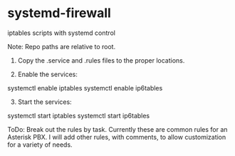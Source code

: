 # systemd-firewall
iptables scripts with systemd control

Note: Repo paths are relative to root.

1. Copy the .service and .rules files to the proper locations.

2. Enable the services:

systemctl enable iptables
systemctl enable ip6tables

3. Start the services:

systemctl start iptables
systemctl start ip6tables


ToDo: Break out the rules by task.  Currently these are common rules for an Asterisk PBX.  I will add other rules, with comments, to allow customization for a variety of needs.
